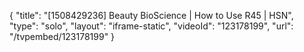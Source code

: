 {
    "title": "[1508429236] Beauty BioScience | How to Use R45 | HSN",
    "type": "solo",
    "layout": "iframe-static",
    "videoId": "123178199",
    "url": "\/tvpembed\/123178199"
}